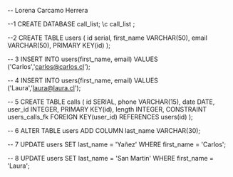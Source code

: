-- Lorena Carcamo Herrera

--1
CREATE DATABASE call_list;
\c call_list ;

--2
CREATE TABLE users (
	id serial,
	first_name VARCHAR(50),
	email VARCHAR(50),
	PRIMARY KEY(id)
);

-- 3
INSERT INTO users(first_name, email) VALUES ('Carlos','carlos@carlos.cl');
 
-- 4 
INSERT INTO users(first_name, email) VALUES ('Laura','laura@laura.cl');

-- 5
CREATE TABLE calls (
	id SERIAL,
	phone VARCHAR(15),
	date DATE,
	user_id INTEGER, 
	PRIMARY KEY(id),
	length INTEGER,
	CONSTRAINT users_calls_fk FOREIGN KEY(user_id) REFERENCES users(id)
);

-- 6
ALTER TABLE users ADD COLUMN last_name VARCHAR(30);

-- 7
UPDATE users SET last_name = 'Yañez' WHERE first_name = 'Carlos';

-- 8
UPDATE users SET last_name = 'San Martin' WHERE first_name = 'Laura';


